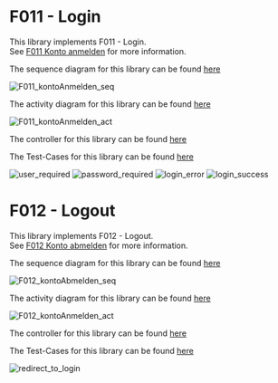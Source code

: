 # F011 - Login

This library implements F011 - Login.  
See [F011 Konto anmelden](https://github.com/party-time-2/party-time/issues/11) for more information.

The sequence diagram for this library can be found [here](/docs/F011/F011_kontoAnmelden_seq.plantuml)

![F011_kontoAnmelden_seq](/docs/PNG/F011/F011_kontoAnmelden_seq.png)

The activity diagram for this library can be found [here](/docs/F011/F011_kontoAnmelden_act.plantuml)

![F011_kontoAnmelden_act](/docs/PNG/F011/F011_kontoAnmelden_act.png)

The controller for this library can be found [here](/apps/party-time-backend/src/main/java/com/partytime/api/controller/AuthController.java)

The Test-Cases for this library can be found [here](/apps/party-time-frontend-e2e/src/e2e/login.cy.ts)

![user_required](/docs/PNG/F011/Tests/party-time-login-error%20--%20should%20show%20user_required.png)
![password_required](/docs/PNG/F011/Tests/party-time-login-error%20--%20should%20show%20password_required.png)
![login_error](/docs/PNG/F011/Tests/party-time-login%20--%20should%20show%20login_error.png)
![login_success](/docs/PNG/F011/Tests/party-time-login%20--%20should%20show%20login_success.png)

# F012 - Logout

This library implements F012 - Logout.  
See [F012 Konto abmelden](https://github.com/party-time-2/party-time/issues/12) for more information.

The sequence diagram for this library can be found [here](/docs/F012/F012_kontoAbmelden_seq.plantuml)

![F012_kontoAbmelden_seq](/docs/PNG/F012/F012_kontoAbmelden_seq.png)

The activity diagram for this library can be found [here](/docs/F012/F012_kontoAbmelden_act.plantuml)

![F012_kontoAnmelden_act](/docs/PNG/F012/F012_kontoAbmelden_act.png)

The controller for this library can be found [here](/apps/party-time-backend/src/main/java/com/partytime/api/controller/AuthController.java)

The Test-Cases for this library can be found [here](/apps/party-time-frontend-e2e/src/e2e/logout.cy.ts)

![redirect_to_login](/docs/PNG/F012/Tests/party-time-change%20--%20should%20show%20redirect_to_login.png)
